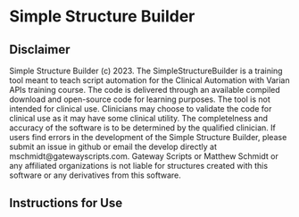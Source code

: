 <h1>Simple Structure Builder</h1>
<h2>Disclaimer</h2>
<p>Simple Structure Builder (c) 2023. The SimpleStructureBuilder is a training tool meant to teach script automation for the Clinical Automation with Varian APIs training course. The code is delivered through an available compiled download and open-source code for learning purposes. The tool is not intended for clinical use. Clinicians may choose to validate the code for clinical use as it may have some clinical utility. The completelness and accuracy of the software is to be determined by the qualified clinician. If users find errors in the development of the Simple Structure Builder, please submit an issue in github or email the develop directly at mschmidt@gatewayscripts.com. Gateway Scripts or Matthew Schmidt or any affiliated organizations is not liable for structures created with this software or any derivatives from this software.</p>
<h2>Instructions for Use</h2>
